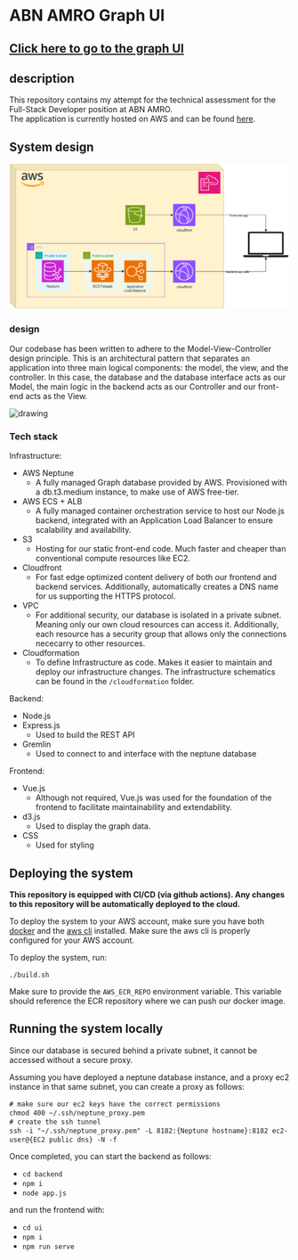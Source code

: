 # ABN AMRO Graph UI
## [<ins>Click here to go to the graph UI</ins>](https://dh6w98htdyw4.cloudfront.net/)

## description
This repository contains my attempt for the technical assessment for the Full-Stack Developer position at ABN AMRO.  
The application is currently hosted on AWS and can be found [here](https://dh6w98htdyw4.cloudfront.net/).

## System design
![system diagram](docs/architecture.drawio.svg)  

### design
Our codebase has been written to adhere to the Model-View-Controller design principle.
This is an architectural pattern that separates an application into three main logical components: the model, the view, and the controller.
In this case, the database and the database interface acts as our Model, the main logic in the backend acts as our Controller and our front-end acts as the View.

<img src="https://upload.wikimedia.org/wikipedia/commons/thumb/a/a0/MVC-Process.svg/1920px-MVC-Process.svg.png" alt="drawing" width="200"/>


### Tech stack
Infrastructure:
- AWS Neptune
  - A fully managed Graph database provided by AWS. Provisioned with a db.t3.medium instance, to make use of AWS free-tier.
- AWS ECS + ALB
  - A fully managed container orchestration service to host our Node.js backend, integrated with an Application Load Balancer to ensure scalability and availability.
- S3
  - Hosting for our static front-end code. Much faster and cheaper than conventional compute resources like EC2.
- Cloudfront
  - For fast edge optimized content delivery of both our frontend and backend services. Additionally, automatically creates a DNS name for us supporting the HTTPS protocol.
- VPC
  - For additional security, our database is isolated in a private subnet. Meaning only our own cloud resources can access it. Additionally, each resource has a security group that allows only the connections nececarry to other resources.
- Cloudformation
  - To define Infrastructure as code. Makes it easier to maintain and deploy our infrastructure changes. The infrastructure schematics can be found in the `/cloudformation` folder.

Backend:
- Node.js
- Express.js
  - Used to build the REST API
- Gremlin
  - Used to connect to and interface with the neptune database

Frontend:
- Vue.js
  - Although not required, Vue.js was used for the foundation of the frontend to facilitate maintainability and extendability.
- d3.js
  - Used to display the graph data.
- CSS
  - Used for styling

## Deploying the system
**This repository is equipped with CI/CD (via github actions). Any changes to this repository will be automatically deployed to the cloud.**

To deploy the system to your AWS account, make sure you have both [docker](https://docs.docker.com/engine/install/) and the [aws cli](https://docs.aws.amazon.com/cli/latest/userguide/getting-started-install.html) installed.
Make sure the aws cli is properly configured for your AWS account.

To deploy the system, run:
```
./build.sh
```

Make sure to provide the `AWS_ECR_REPO` environment variable.
This variable should reference the ECR repository where we can push our docker image.

## Running the system locally
Since our database is secured behind a private subnet, it cannot be accessed without a secure proxy.

Assuming you have deployed a neptune database instance, and a proxy ec2 instance in that same subnet, you can create a proxy as follows:
```
# make sure our ec2 keys have the correct permissions
chmod 400 ~/.ssh/neptune_proxy.pem
# create the ssh tunnel
ssh -i "~/.ssh/neptune_proxy.pem" -L 8182:{Neptune hostname}:8182 ec2-user@{EC2 public dns} -N -f
```

Once completed, you can start the backend as follows:
- `cd backend`
- `npm i`
- `node app.js`

and run the frontend with:
- `cd ui`
- `npm i`
- `npm run serve`